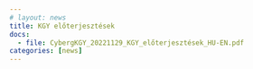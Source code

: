 ```yaml
---
# layout: news
title: KGY előterjesztések
docs:
  - file: CybergKGY_20221129_KGY_előterjesztések_HU-EN.pdf
categories: [news]
---
```

